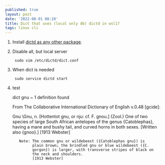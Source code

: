 ```yaml
---
published: true
layout: post
date: '2022-08-01 08:28'
title: Dict that uses (local only db) dictd in wsl1?
tags: linux cli 
---
```

1. Install [dictd as any other package](https://www.xmodulo.com/how-to-look-up-dictionary-via-command-line-on-linux.html).

2. Disable all, but local server

        sudo vim /etc/dictd/dict.conf

3. When dict is needed

        sudo service dictd start

4. test

      dict gnu                                                                                                         ~
      1 definition found
      
      From The Collaborative International Dictionary of English v.0.48 [gcide]:
      
      Gnu \Gnu\, n. [Hottentot gnu, or nju: cf. F. gnou.] (Zool.)
          One of two species of large South African antelopes of the
          genus {Catoblephas}, having a mane and bushy tail, and curved
          horns in both sexes. [Written also {gnoo}.]
          [1913 Webster]
          
          Note: The common gnu or wildebeest ({Catoblephas gnu}) is
                plain brown; the brindled gnu or blue wildebeest ({C.
                gorgon}) is larger, with transverse stripes of black on
                the neck and shoulders.
                [1913 Webster] 
